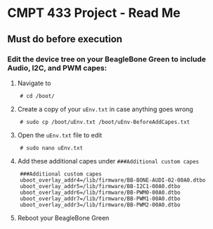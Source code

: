 # CMPT 433 Project - Read Me

## Must do before execution

### Edit the device tree on your BeagleBone Green to include Audio, I2C, and PWM capes:

1. Navigate to 

```
    # cd /boot/
```

2. Create a copy of your ```uEnv.txt``` in case anything goes wrong

```
    # sudo cp /boot/uEnv.txt /boot/uEnv-BeforeAddCapes.txt
```

3. Open the ```uEnv.txt``` file to edit
```
    # sudo nano uEnv.txt
```

4. Add these additional capes under ```###Additional custom capes```
```
    ###Additional custom capes
    uboot_overlay_addr4=/lib/firmware/BB-BONE-AUDI-02-00A0.dtbo
    uboot_overlay_addr5=/lib/firmware/BB-I2C1-00A0.dtbo
    uboot_overlay_addr6=/lib/firmware/BB-PWM0-00A0.dtbo
    uboot_overlay_addr7=/lib/firmware/BB-PWM1-00A0.dtbo
    uboot_overlay_addr3=/lib/firmware/BB-PWM2-00A0.dtbo
```

5. Reboot your BeagleBone Green
